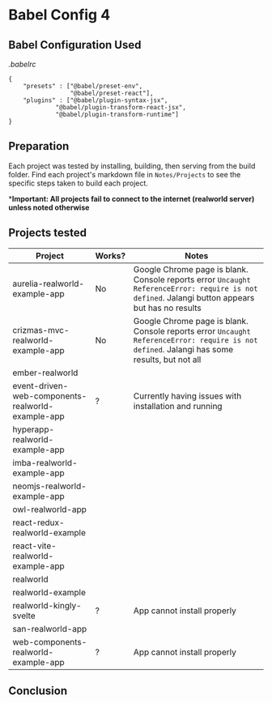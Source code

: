 # Babel Config 4

## Babel Configuration Used
*.babelrc*
```
{
	"presets" : ["@babel/preset-env",
			 	 "@babel/preset-react"],
	"plugins" : ["@babel/plugin-syntax-jsx",
		     "@babel/plugin-transform-react-jsx",
			 "@babel/plugin-transform-runtime"]
}
```

## Preparation
Each project was tested by installing, building, then serving from the build folder. Find each project's markdown file in `Notes/Projects` to see the specific steps taken to build each project.

***Important: All projects fail to connect to the internet (realworld server) unless noted otherwise**

## Projects tested
Project | Works? | Notes
---|---|---
aurelia-realworld-example-app | No | Google Chrome page is blank. Console reports error `Uncaught ReferenceError: require is not defined`. Jalangi button appears but has no results
crizmas-mvc-realworld-example-app | No | Google Chrome page is blank. Console reports error `Uncaught ReferenceError: require is not defined`. Jalangi has some results, but not all
ember-realworld |  | 
event-driven-web-components-realworld-example-app | ? | Currently having issues with installation and running
hyperapp-realworld-example-app |  | 
imba-realworld-example-app |  | 
neomjs-realworld-example-app |  | 
owl-realworld-app |  | 
react-redux-realworld-example  |  | 
react-vite-realworld-example-app |  | 
realworld |  | 
realworld-example |  | 
realworld-kingly-svelte | ? | App cannot install properly
san-realworld-app |  | 
web-components-realworld-example-app | ? | App cannot install properly

## Conclusion
